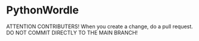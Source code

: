 # PythonWordle
ATTENTION CONTRIBUTERS! 
When you create a change, do a pull request. DO NOT COMMIT DIRECTLY TO THE MAIN BRANCH!
